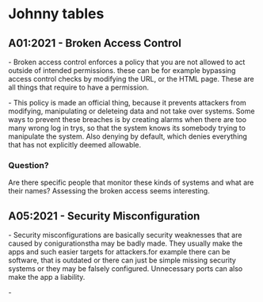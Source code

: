 # Johnny tables

## A01:2021 - Broken Access Control
<p>- Broken access control enforces a policy that you are not allowed to act outside of intended permissions.
these can be for example bypassing access control checks by modifying the URL, or the HTML page. These
are all things that require to have a permission.</p>
<p>- This policy is made an official thing, because it prevents attackers from modifying, manipulating or
deleteing data and not take over systems. Some ways to prevent these breaches is by creating alarms when
there are too many wrong log in trys, so that the system knows its somebody trying to manipulate the system.
Also denying by default, which denies everything that has not explicitly deemed allowable.</p>

### Question?
<P>Are there specific people that monitor these kinds of systems and what are their names? 
Assessing the broken access seems interesting.</P>

## A05:2021 - Security Misconfiguration
<P>- Security misconfigurations are basically security weaknesses that are caused by conigurationstha may be
badly made. They usually make the apps and such easier targets for attackers.for example there can be software, that
is outdated or there can just be simple missing security systems or they may be falsely configured. Unnecessary 
ports can also make the app a liability.</P>
<p>- </p>
